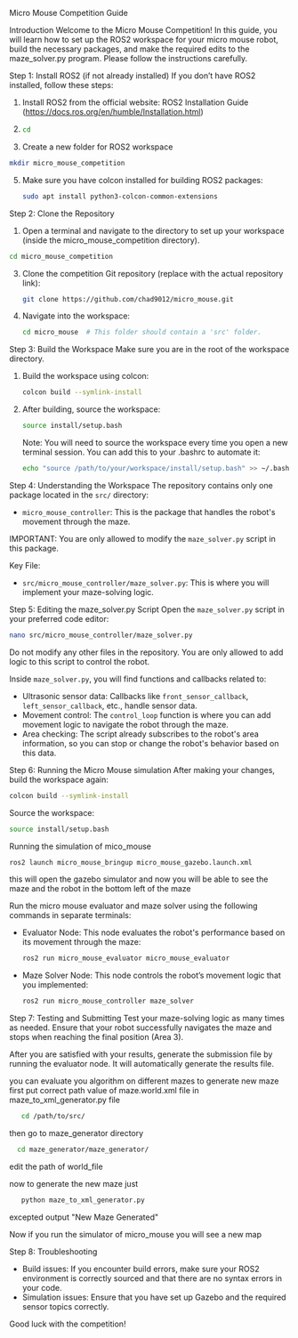 Micro Mouse Competition Guide

Introduction
Welcome to the Micro Mouse Competition! In this guide, you will learn how to set up the ROS2 workspace for your micro mouse robot, build the necessary packages, and make the required edits to the maze_solver.py program. Please follow the instructions carefully.

Step 1: Install ROS2 (if not already installed)
If you don’t have ROS2 installed, follow these steps:

1. Install ROS2 from the official website: ROS2 Installation Guide (https://docs.ros.org/en/humble/Installation.html)
2. ```bash
   cd
   ```
3.  Create a new folder for ROS2 workspace
   ```bash
   mkdir micro_mouse_competition
   ```
   
5. Make sure you have colcon installed for building ROS2 packages:

   ```bash
   sudo apt install python3-colcon-common-extensions
   ```

Step 2: Clone the Repository
1. Open a terminal and navigate to the directory to set up your workspace (inside the micro_mouse_competition directory).
```bash
cd micro_mouse_competition
```
3. Clone the competition Git repository (replace <repo-link> with the actual repository link):

   ```bash
   git clone https://github.com/chad9012/micro_mouse.git
   ```

4. Navigate into the workspace:

   ```bash
   cd micro_mouse  # This folder should contain a 'src' folder.
   ```

Step 3: Build the Workspace
Make sure you are in the root of the workspace directory.

1. Build the workspace using colcon:

   ```bash
   colcon build --symlink-install 
   ```

2. After building, source the workspace:

   ```bash
   source install/setup.bash
   ```

   Note: You will need to source the workspace every time you open a new terminal session. You can add this to your .bashrc to automate it:

   ```bash
   echo "source /path/to/your/workspace/install/setup.bash" >> ~/.bashrc
   ```

Step 4: Understanding the Workspace
The repository contains only one package located in the `src/` directory:

- `micro_mouse_controller`: This is the package that handles the robot's movement through the maze.

IMPORTANT: You are only allowed to modify the `maze_solver.py` script in this package.

Key File:
- `src/micro_mouse_controller/maze_solver.py`: This is where you will implement your maze-solving logic.

Step 5: Editing the maze_solver.py Script
Open the `maze_solver.py` script in your preferred code editor:

   ```bash
   nano src/micro_mouse_controller/maze_solver.py
   ```

Do not modify any other files in the repository. You are only allowed to add logic to this script to control the robot.

Inside `maze_solver.py`, you will find functions and callbacks related to:

- Ultrasonic sensor data: Callbacks like `front_sensor_callback`, `left_sensor_callback`, etc., handle sensor data.
- Movement control: The `control_loop` function is where you can add movement logic to navigate the robot through the maze.
- Area checking: The script already subscribes to the robot's area information, so you can stop or change the robot's behavior based on this data.

Step 6: Running the Micro Mouse simulation
After making your changes, build the workspace again:

   ```bash
   colcon build --symlink-install 
   ```

Source the workspace:

   ```bash
   source install/setup.bash
   ```
Running the simulation of mico_mouse
```bash
ros2 launch micro_mouse_bringup micro_mouse_gazebo.launch.xml
```
this will open the gazebo simulator and now you will be able to see the maze and the robot in the bottom left of the maze 

Run the micro mouse evaluator and maze solver using the following commands in separate terminals:

- Evaluator Node: This node evaluates the robot's performance based on its movement through the maze:

   ```bash
   ros2 run micro_mouse_evaluator micro_mouse_evaluator 
   ```

- Maze Solver Node: This node controls the robot’s movement logic that you implemented:

   ```bash
   ros2 run micro_mouse_controller maze_solver
   ```

Step 7: Testing and Submitting
Test your maze-solving logic as many times as needed. Ensure that your robot successfully navigates the maze and stops when reaching the final position (Area 3).

After you are satisfied with your results, generate the submission file by running the evaluator node. It will automatically generate the results file.

you can evaluate you algorithm on different mazes 
to generate new maze 
first put correct path value of maze.world.xml file in maze_to_xml_generator.py file 
```bash
   cd /path/to/src/
```
then go to maze_generator directory
```bash
  cd maze_generator/maze_generator/
```
edit the path of world_file 

now to generate the new maze just 
```bash
   python maze_to_xml_generator.py
```
excepted output "New Maze Generated"

Now if you run the simulator of micro_mouse you will see a new map


Step 8: Troubleshooting
- Build issues: If you encounter build errors, make sure your ROS2 environment is correctly sourced and that there are no syntax errors in your code.
- Simulation issues: Ensure that you have set up Gazebo and the required sensor topics correctly.

Good luck with the competition!
